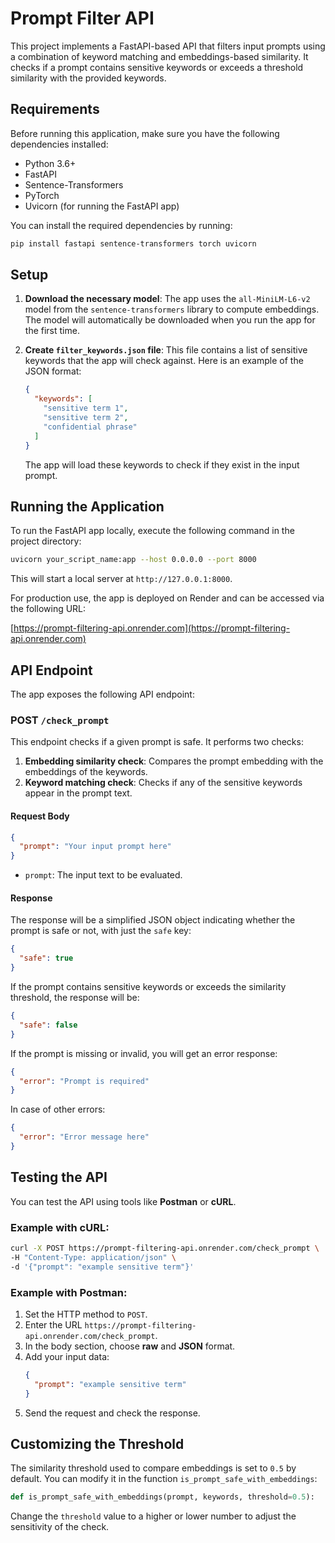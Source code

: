 # Prompt Filter API

This project implements a FastAPI-based API that filters input prompts using a combination of keyword matching and embeddings-based similarity. It checks if a prompt contains sensitive keywords or exceeds a threshold similarity with the provided keywords.

## Requirements

Before running this application, make sure you have the following dependencies installed:

- Python 3.6+
- FastAPI
- Sentence-Transformers
- PyTorch
- Uvicorn (for running the FastAPI app)

You can install the required dependencies by running:

```bash
pip install fastapi sentence-transformers torch uvicorn
```

## Setup

1. **Download the necessary model**:
   The app uses the `all-MiniLM-L6-v2` model from the `sentence-transformers` library to compute embeddings. The model will automatically be downloaded when you run the app for the first time.

2. **Create `filter_keywords.json` file**:
   This file contains a list of sensitive keywords that the app will check against. Here is an example of the JSON format:

   ```json
   {
     "keywords": [
       "sensitive term 1",
       "sensitive term 2",
       "confidential phrase"
     ]
   }
   ```

   The app will load these keywords to check if they exist in the input prompt.

## Running the Application

To run the FastAPI app locally, execute the following command in the project directory:

```bash
uvicorn your_script_name:app --host 0.0.0.0 --port 8000
```

This will start a local server at `http://127.0.0.1:8000`.

For production use, the app is deployed on Render and can be accessed via the following URL:

[https://prompt-filtering-api.onrender.com](https://prompt-filtering-api.onrender.com)

## API Endpoint

The app exposes the following API endpoint:

### POST `/check_prompt`

This endpoint checks if a given prompt is safe. It performs two checks:
1. **Embedding similarity check**: Compares the prompt embedding with the embeddings of the keywords.
2. **Keyword matching check**: Checks if any of the sensitive keywords appear in the prompt text.

#### Request Body

```json
{
  "prompt": "Your input prompt here"
}
```

- `prompt`: The input text to be evaluated.

#### Response

The response will be a simplified JSON object indicating whether the prompt is safe or not, with just the `safe` key:

```json
{
  "safe": true
}
```

If the prompt contains sensitive keywords or exceeds the similarity threshold, the response will be:

```json
{
  "safe": false
}
```

If the prompt is missing or invalid, you will get an error response:

```json
{
  "error": "Prompt is required"
}
```

In case of other errors:

```json
{
  "error": "Error message here"
}
```

## Testing the API

You can test the API using tools like **Postman** or **cURL**.

### Example with cURL:

```bash
curl -X POST https://prompt-filtering-api.onrender.com/check_prompt \
-H "Content-Type: application/json" \
-d '{"prompt": "example sensitive term"}'
```

### Example with Postman:

1. Set the HTTP method to `POST`.
2. Enter the URL `https://prompt-filtering-api.onrender.com/check_prompt`.
3. In the body section, choose **raw** and **JSON** format.
4. Add your input data:
   ```json
   {
     "prompt": "example sensitive term"
   }
   ```
5. Send the request and check the response.

## Customizing the Threshold

The similarity threshold used to compare embeddings is set to `0.5` by default. You can modify it in the function `is_prompt_safe_with_embeddings`:

```python
def is_prompt_safe_with_embeddings(prompt, keywords, threshold=0.5):
```

Change the `threshold` value to a higher or lower number to adjust the sensitivity of the check.
